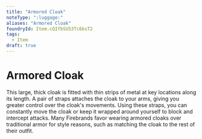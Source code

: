 ```yaml
---
title: "Armored Cloak"
noteType: ":luggage:"
aliases: "Armored Cloak"
foundryId: Item.cQIfbSU53Tc6bsT2
tags:
  - Item
draft: true
---
```


# Armored Cloak

This large, thick cloak is fitted with thin strips of metal at key locations along its length. A pair of straps attaches the cloak to your arms, giving you greater control over the cloak's movements. Using these straps, you can constantly move the cloak or keep it wrapped around yourself to block and intercept attacks. Many Firebrands favor wearing armored cloaks over traditional armor for style reasons, such as matching the cloak to the rest of their outfit.
